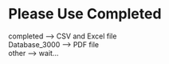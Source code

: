 # Please Use Completed
completed     --> CSV and Excel file<br>
Database_3000 --> PDF file<br>
other         --> wait...<br>
